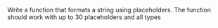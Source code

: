 Write a function that formats a string using
placeholders. The function should work with up to 30
placeholders and all types
